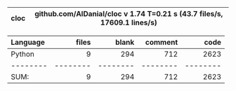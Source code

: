cloc|github.com/AlDanial/cloc v 1.74  T=0.21 s (43.7 files/s, 17609.1 lines/s)
--- | ---

Language|files|blank|comment|code
:-------|-------:|-------:|-------:|-------:
Python|9|294|712|2623
--------|--------|--------|--------|--------
SUM:|9|294|712|2623
